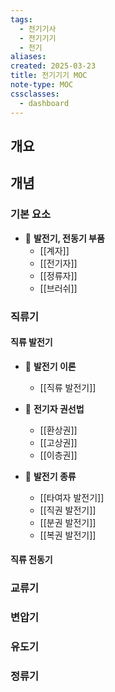 ```yaml
---
tags:
  - 전기기사
  - 전기기기
  - 전기
aliases: 
created: 2025-03-23
title: 전기기기 MOC
note-type: MOC
cssclasses:
  - dashboard
---
```


## 개요

## 개념

### 기본 요소

- 📖 **발전기, 전동기 부품**
	- [[계자]]
	- [[전기자]]
	- [[정류자]]
	- [[브러쉬]]

### 직류기

#### 직류 발전기

- 📖 **발전기 이론**
	- [[직류 발전기]]

- 📖 **전기자 권선법**
	- [[환상권]]
	- [[고상권]]
	- [[이층권]]

- 📖 **발전기 종류**
	- [[타여자 발전기]]
	- [[직권 발전기]]
	- [[분권 발전기]]
	- [[복권 발전기]]

#### 직류 전동기

### 교류기

### 변압기

### 유도기

### 정류기